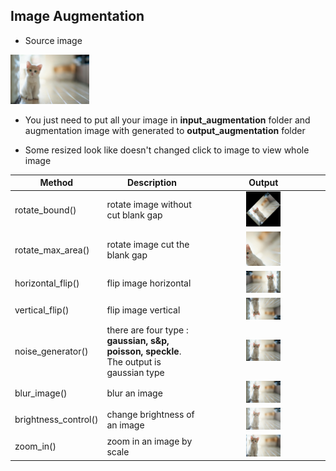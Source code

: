 ## Image Augmentation
- Source image  
<img src="https://github.com/bangpc/Image_Processing/blob/master/Image_Augmentation/image/input_augmentation/cat.jpg" width="25%">  

- You just need to put all your image in **input_augmentation** folder and augmentation image with generated to **output_augmentation** folder <br/>
  
- Some resized look like doesn't changed click to image to view whole image 
  
|Method|Description|Output|
|---|---|:---:|
|rotate_bound()|rotate image without cut blank gap|<img src="https://github.com/bangpc/Image_Processing/blob/master/Image_Augmentation/image/output_augmentation/output_rotated_bound.png" width="30%">|
|rotate_max_area()|rotate image cut the blank gap|<img src="https://github.com/bangpc/Image_Processing/blob/master/Image_Augmentation/image/output_augmentation/output_rotated_max_area.png" width="30%">|
|horizontal_flip()|flip image horizontal|<img src="https://github.com/bangpc/Image_Processing/blob/master/Image_Augmentation/image/output_augmentation/output_horizontal_flip.png" width="30%">|
|vertical_flip()|flip image vertical|<img src="https://github.com/bangpc/Image_Processing/blob/master/Image_Augmentation/image/output_augmentation/output_vertical_flip.png" width="30%">|
|noise_generator()|there are four type : **gaussian, s&p, poisson, speckle**. The output is gaussian type|<img src="https://github.com/bangpc/Image_Processing/blob/master/Image_Augmentation/image/output_augmentation/output_add_noise_gauss.png" width="30%">|
|blur_image()|blur an image|<img src="https://github.com/bangpc/Image_Processing/blob/master/Image_Augmentation/image/output_augmentation/output_blur_image.png" width="30%">|
|brightness_control()|change brightness of an image|<img src="https://github.com/bangpc/Image_Processing/blob/master/Image_Augmentation/image/output_augmentation/output_brightness_control.png" width="30%">|
|zoom_in() | zoom in an image by scale|<img src="https://github.com/bangpc/Image_Processing/blob/master/Image_Augmentation/image/output_augmentation/output_zoom_in.png" width="30%">

